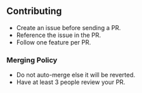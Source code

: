 ## Contributing

* Create an issue before sending a PR.
* Reference the issue in the PR.
* Follow one feature per PR.


### Merging Policy

* Do not auto-merge else it will be reverted.
* Have at least 3 people review your PR.

